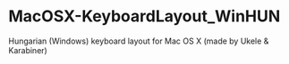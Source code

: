 # MacOSX-KeyboardLayout_WinHUN
Hungarian (Windows) keyboard layout for Mac OS X (made by Ukele &amp; Karabiner)
